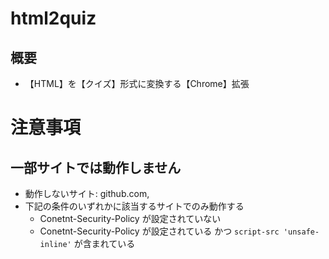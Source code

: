 # html2quiz

## 概要
- 【HTML】を【クイズ】形式に変換する【Chrome】拡張

# 注意事項

## 一部サイトでは動作しません
- 動作しないサイト: github.com, 
- 下記の条件のいずれかに該当するサイトでのみ動作する
  - Conetnt-Security-Policy が設定されていない
  - Conetnt-Security-Policy が設定されている かつ `script-src 'unsafe-inline'` が含まれている
